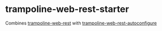 # trampoline-web-rest-starter

Combines [trampoline-web-rest](../trampoline-web-rest) with [trampoline-web-rest-autoconfigure](../trampoline-web-rest-autoconfigure)